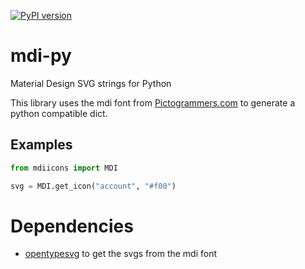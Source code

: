 [![PyPI version](https://badge.fury.io/py/mdiicons.svg)](https://badge.fury.io/py/mdiicons)

# mdi-py
Material Design SVG strings for Python

This library uses the mdi font from [Pictogrammers.com](https://pictogrammers.com/docs/library/mdi/getting-started/webfont/) to generate a python compatible dict.

## Examples

```py
from mdiicons import MDI

svg = MDI.get_icon("account", "#f00")
```

# Dependencies

- [opentypesvg](https://pypi.org/project/opentypesvg/) to get the svgs from the mdi font
